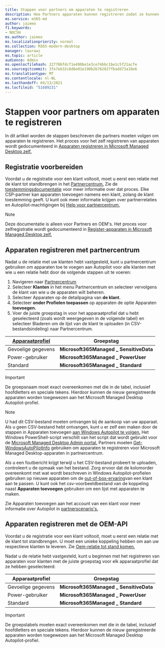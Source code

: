 ```yaml
---
title: Stappen voor partners om apparaten te registreren
description: Hoe Partners apparaten kunnen registreren zodat ze kunnen worden beheerd door Microsoft Managed Desktop
ms.service: m365-md
author: jaimeo
f1.keywords:
- NOCSH
ms.author: jaimeo
ms.localizationpriority: normal
ms.collection: M365-modern-desktop
manager: laurawi
ms.topic: article
audience: Admin
ms.openlocfilehash: 227786fdcf1e490be1e3ce74bbc1be1c5f21acfe
ms.sourcegitcommit: 3fe7eb32c8d6e01e190b2b782827fbadd73a18e6
ms.translationtype: MT
ms.contentlocale: nl-NL
ms.lasthandoff: 04/13/2021
ms.locfileid: "51689231"
---
```

# <a name="steps-for-partners-to-register-devices"></a>Stappen voor partners om apparaten te registreren


In dit artikel worden de stappen beschreven die partners moeten volgen om apparaten te registreren. Het proces voor het zelf registreren van apparaten wordt gedocumenteerd in [Apparaten registreren in Microsoft Managed Desktop zelf.](register-devices-self.md)



## <a name="prepare-for-registration"></a>Registratie voorbereiden 
Voordat u de registratie voor een klant voltooit, moet u eerst een relatie met de klant tot standbrengen in het [Partnercentrum.](https://partner.microsoft.com/dashboard) Zie de [toestemmingsdocumentatie](/windows/deployment/windows-autopilot/registration-auth#csp-authorization) voor meer informatie over dat proces. Elke CSP-partner kan apparaten toevoegen namens een klant, zolang de klant toestemming geeft. U kunt ook meer informatie krijgen over partnerrelaties en Autopilot-machtigingen bij [Help voor partnercentrum.](/partner-center/customers_revoke_admin_privileges#windows-autopilot)


> [!NOTE]
> Deze documentatie is alleen voor Partners en OEM's. Het proces voor zelfregistratie wordt gedocumenteerd in [Register-apparaten in Microsoft Managed Desktop zelf.](register-devices-self.md)


## <a name="register-devices-by-using-partner-center"></a>Apparaten registreren met partnercentrum

Nadat u de relatie met uw klanten hebt vastgesteld, kunt u partnercentrum gebruiken om apparaten toe te voegen aan Autopilot voor alle klanten met wie u een relatie hebt door de volgende stappen uit te voeren:

1. Navigeren naar [Partnercentrum](https://partner.microsoft.com/dashboard)
2. Selecteer **Klanten** in het menu Partnercentrum en selecteer vervolgens de klant van wie u de apparaten wilt beheren.
3. Selecteer Apparaten op de detailpagina van **de klant.**
4. Selecteer **onder Profielen toepassen** op apparaten de optie Apparaten **toevoegen.**
5. Voer de juiste groepstag in voor het apparaatprofiel dat u hebt  geselecteerd (zoals wordt weergegeven in de volgende tabel) en selecteer Bladeren om de lijst van de klant te uploaden (in CSV-bestandsindeling) naar Partnercentrum.

|[Apparaatprofiel](../service-description/profiles.md)  |Groepstag  |
|---------|---------|
|Gevoelige gegevens     |**Microsoft365Managed \_ SensitiveData**    |
|Power-gebruiker     | **Microsoft365Managed \_ PowerUser**          |
|Standard     | **Microsoft365Managed \_ Standard**        |

> [!IMPORTANT]
> De groepsnaam moet exact overeenkomen met die in de tabel, inclusief hoofdletters en speciale tekens. Hierdoor kunnen de nieuw geregistreerde apparaten worden toegewezen aan het Microsoft Managed Desktop Autopilot-profiel.

>[!NOTE]
> U had dit CSV-bestand moeten ontvangen bij de aankoop van uw apparaat. Als u geen CSV-bestand hebt ontvangen, kunt u er zelf een maken door de stappen in Apparaten toevoegen [aan Windows Autopilot te volgen.](/windows/deployment/windows-autopilot/add-devices#collecting-the-hardware-id-from-existing-devices-using-powershell) Het Windows PowerShell-script verschilt van het script dat wordt gebruikt voor de [Microsoft Managed Desktop Admin portal.](./register-devices-self.md#obtain-the-hardware-hash) Partners moeten [Get-WindowsAutoPilotInfo](https://www.powershellgallery.com/packages/Get-WindowsAutoPilotInfo) gebruiken om apparaten te registreren voor Microsoft Managed Desktop-apparaten in partnercentrum.

Als u een foutbericht krijgt terwijl u het CSV-bestand probeert te uploaden, controleert u de opmaak van het bestand. Zorg ervoor dat de kolomorder overeenkomt met wat wordt beschreven in Windows Autopilot-profielen gebruiken op nieuwe apparaten om de [out-of-box-ervaring](/partner-center/autopilot#add-devices-to-a-customers-account)van een klant aan te passen. U kunt ook het csv-voorbeeldbestand van de koppeling naast **Apparaten toevoegen** gebruiken om een lijst met apparaten te maken. 

Zie Apparaten toevoegen aan het account van een klant voor meer informatie over Autopilot in [partnerscenario's.](/partner-center/autopilot#add-devices-to-a-customers-account)


## <a name="register-devices-by-using-the-oem-api"></a>Apparaten registreren met de OEM-API

Voordat u de registratie voor een klant voltooit, moet u eerst een relatie met de klant tot standbrengen. U moet een unieke koppeling hebben om aan uw respectieve klanten te leveren. Zie [Oem-relatie tot stand komen.](/windows/deployment/windows-autopilot/registration-auth#oem-authorization)

Nadat u de relatie hebt vastgesteld, kunt u beginnen met het registreren van apparaten voor klanten met de juiste groepstag voor elk apparaatprofiel dat ze hebben geselecteerd:


|Apparaatprofiel  |Groepstag  |
|---------|---------|
|Gevoelige gegevens     | **Microsoft365Managed \_ SensitiveData**     |
|Power-gebruiker     | **Microsoft365Managed \_ PowerUser**          |
|Standard     | **Microsoft365Managed \_ Standard**      |

> [!IMPORTANT]
> De groepslabels moeten exact overeenkomen met die in de tabel, inclusief hoofdletters en speciale tekens. Hierdoor kunnen de nieuw geregistreerde apparaten worden toegewezen aan het Microsoft Managed Desktop Autopilot-profiel.